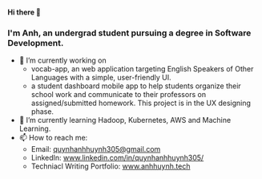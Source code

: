 #### Hi there 👋

<!--
**htqanh305/htqanh305** is a ✨ _special_ ✨ repository because its `README.md` (this file) appears on your GitHub profile.
-->

### I'm Anh, an undergrad student pursuing a degree in Software Development. 

- 🔭 I’m currently working on 
   - vocab-app, an web application targeting English Speakers of Other Languages with a simple, user-friendly UI.
   - a student dashboard mobile app to help students organize their school work and communicate to their professors on assigned/submitted homework. This project is in the UX designing phase. 
- 🌱 I’m currently learning Hadoop, Kubernetes, AWS and Machine Learning. 
- 📫 How to reach me: 
  - Email: quynhanhhuynh305@gmail.com
  - LinkedIn: www.linkedin.com/in/quynhanhhuynh305/
  - Techniacl Writing Portfolio: www.anhhuynh.tech
